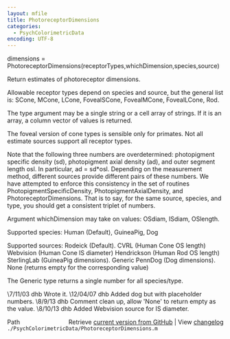 ```yaml
---
layout: mfile
title: PhotoreceptorDimensions
categories:
  - PsychColorimetricData
encoding: UTF-8
---
```


 dimensions = PhotoreceptorDimensions(receptorTypes,whichDimension,species,source)

 Return estimates of photoreceptor dimensions.

 Allowable receptor types depend on species and source, but the general
 list is:
    SCone, MCone, LCone, FovealSCone, FovealMCone, FovealLCone, Rod.

 The type argument may be a single string or a cell array of strings.  If it
 is an array, a column vector of values is returned.

 The foveal version of cone types is sensible only for primates.  Not all
 estimate sources support all receptor types.

 Note that the following three numbers are overdetermined: photopigment
 specific density (sd), photopigment axial density (ad), and outer segment
 length osl.  In particular, ad = sd\*osl.  Depending on the measurement
 method, different sources provide different pairs of these numbers.
 We have attempted to enforce this consistency in the set of routines
 PhotopigmentSpecificDensity, PhotopigmentAxialDensity, and PhotoreceptorDimensions.
 That is to say, for the same source, species, and type, you should get
 a consistent triplet of numbers.

 Argument whichDimension may take on values:
    OSdiam, ISdiam, OSlength.

 Supported species:
        Human (Default), GuineaPig, Dog

 Supported sources:
   Rodeick (Default).
    CVRL (Human Cone OS length)
   Webvision (Human Cone IS diameter)
   Hendrickson (Human Rod OS length)
    SterlingLab (GuineaPig dimensions).
   Generic
   PennDog (Dog dimensions).
   None (returns empty for the corresponding value)

 The Generic type returns a single number for all species/type.

 \7/11/03  dhb  Wrote it.
 \12/04/07 dhb  Added dog but with placeholder numbers.
 \8/9/13   dhb  Comment clean up, allow 'None' to return empty as the value.
 \8/10/13  dhb  Added Webvision source for IS diameter.


<div class="code_header" style="text-align:right;">
  <span style="float:left;">Path&nbsp;&nbsp;</span> <span class="counter">Retrieve <a href=
  "https://raw.github.com/Psychtoolbox-3/Psychtoolbox-3/beta/./PsychColorimetricData/PhotoreceptorDimensions.m">current version from GitHub</a> | View <a href=
  "https://github.com/Psychtoolbox-3/Psychtoolbox-3/commits/beta/./PsychColorimetricData/PhotoreceptorDimensions.m">changelog</a></span>
</div>
<div class="code">
  <code>./PsychColorimetricData/PhotoreceptorDimensions.m</code>
</div>
